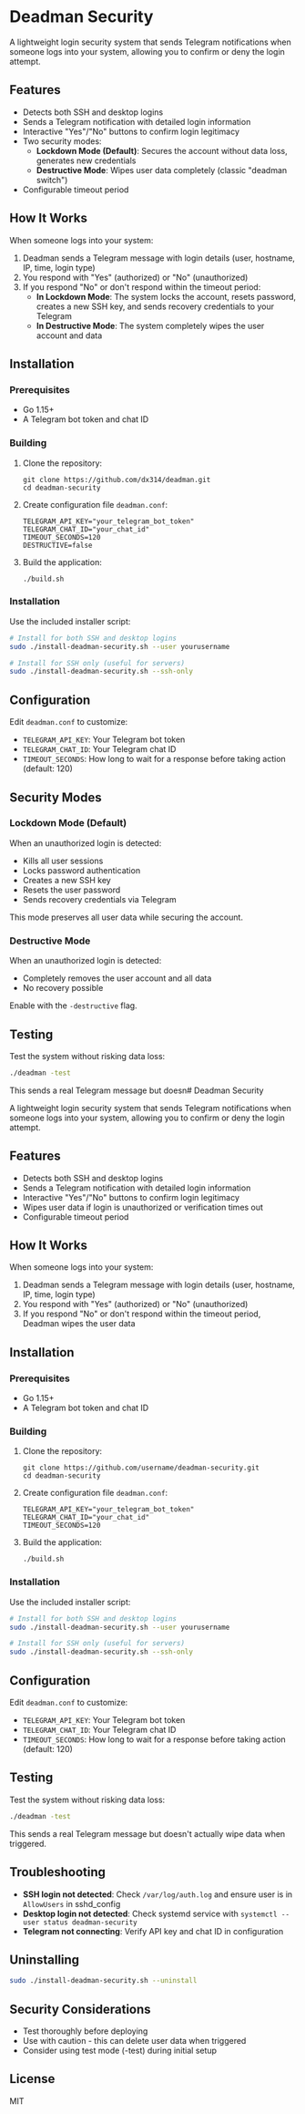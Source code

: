 # Deadman Security

A lightweight login security system that sends Telegram notifications when someone logs into your system, allowing you to confirm or deny the login attempt.

## Features

- Detects both SSH and desktop logins
- Sends a Telegram notification with detailed login information
- Interactive "Yes"/"No" buttons to confirm login legitimacy
- Two security modes:
  - **Lockdown Mode (Default)**: Secures the account without data loss, generates new credentials
  - **Destructive Mode**: Wipes user data completely (classic "deadman switch")
- Configurable timeout period

## How It Works

When someone logs into your system:

1. Deadman sends a Telegram message with login details (user, hostname, IP, time, login type)
2. You respond with "Yes" (authorized) or "No" (unauthorized)
3. If you respond "No" or don't respond within the timeout period:
   - **In Lockdown Mode**: The system locks the account, resets password, creates a new SSH key, and sends recovery credentials to your Telegram
   - **In Destructive Mode**: The system completely wipes the user account and data

## Installation

### Prerequisites

- Go 1.15+
- A Telegram bot token and chat ID

### Building

1. Clone the repository:
   ```
   git clone https://github.com/dx314/deadman.git
   cd deadman-security
   ```

2. Create configuration file `deadman.conf`:
   ```
   TELEGRAM_API_KEY="your_telegram_bot_token"
   TELEGRAM_CHAT_ID="your_chat_id"
   TIMEOUT_SECONDS=120
   DESTRUCTIVE=false
   ```

3. Build the application:
   ```
   ./build.sh
   ```

### Installation

Use the included installer script:

```bash
# Install for both SSH and desktop logins
sudo ./install-deadman-security.sh --user yourusername

# Install for SSH only (useful for servers)
sudo ./install-deadman-security.sh --ssh-only
```

## Configuration

Edit `deadman.conf` to customize:

- `TELEGRAM_API_KEY`: Your Telegram bot token
- `TELEGRAM_CHAT_ID`: Your Telegram chat ID
- `TIMEOUT_SECONDS`: How long to wait for a response before taking action (default: 120)

## Security Modes

### Lockdown Mode (Default)

When an unauthorized login is detected:
- Kills all user sessions
- Locks password authentication
- Creates a new SSH key
- Resets the user password
- Sends recovery credentials via Telegram

This mode preserves all user data while securing the account.

### Destructive Mode

When an unauthorized login is detected:
- Completely removes the user account and all data
- No recovery possible

Enable with the `-destructive` flag.

## Testing

Test the system without risking data loss:

```bash
./deadman -test
```

This sends a real Telegram message but doesn# Deadman Security

A lightweight login security system that sends Telegram notifications when someone logs into your system, allowing you to confirm or deny the login attempt.

## Features

- Detects both SSH and desktop logins
- Sends a Telegram notification with detailed login information
- Interactive "Yes"/"No" buttons to confirm login legitimacy
- Wipes user data if login is unauthorized or verification times out
- Configurable timeout period

## How It Works

When someone logs into your system:

1. Deadman sends a Telegram message with login details (user, hostname, IP, time, login type)
2. You respond with "Yes" (authorized) or "No" (unauthorized)
3. If you respond "No" or don't respond within the timeout period, Deadman wipes the user data

## Installation

### Prerequisites

- Go 1.15+
- A Telegram bot token and chat ID

### Building

1. Clone the repository:
   ```
   git clone https://github.com/username/deadman-security.git
   cd deadman-security
   ```

2. Create configuration file `deadman.conf`:
   ```
   TELEGRAM_API_KEY="your_telegram_bot_token"
   TELEGRAM_CHAT_ID="your_chat_id"
   TIMEOUT_SECONDS=120
   ```

3. Build the application:
   ```
   ./build.sh
   ```

### Installation

Use the included installer script:

```bash
# Install for both SSH and desktop logins
sudo ./install-deadman-security.sh --user yourusername

# Install for SSH only (useful for servers)
sudo ./install-deadman-security.sh --ssh-only
```

## Configuration

Edit `deadman.conf` to customize:

- `TELEGRAM_API_KEY`: Your Telegram bot token
- `TELEGRAM_CHAT_ID`: Your Telegram chat ID
- `TIMEOUT_SECONDS`: How long to wait for a response before taking action (default: 120)

## Testing

Test the system without risking data loss:

```bash
./deadman -test
```

This sends a real Telegram message but doesn't actually wipe data when triggered.

## Troubleshooting

- **SSH login not detected**: Check `/var/log/auth.log` and ensure user is in `AllowUsers` in sshd_config
- **Desktop login not detected**: Check systemd service with `systemctl --user status deadman-security`
- **Telegram not connecting**: Verify API key and chat ID in configuration

## Uninstalling

```bash
sudo ./install-deadman-security.sh --uninstall
```

## Security Considerations

- Test thoroughly before deploying
- Use with caution - this can delete user data when triggered
- Consider using test mode (-test) during initial setup

## License

MIT
